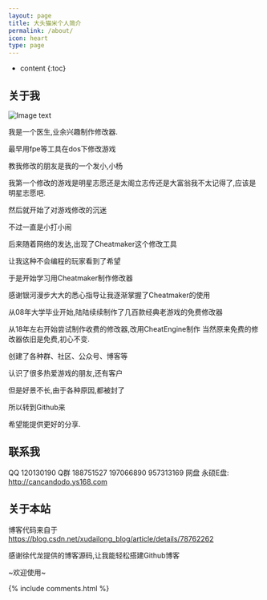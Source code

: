```yaml
---
layout: page
title: 大头猫米个人简介
permalink: /about/
icon: heart
type: page
---
```


* content
{:toc}

## 关于我
![Image text](https://datoumaomi.github.io/pic/logo/%E8%82%A5%E7%8C%AB2.jpg)

我是一个医生,业余兴趣制作修改器.

最早用fpe等工具在dos下修改游戏

教我修改的朋友是我的一个发小,小杨

我第一个修改的游戏是明星志愿还是太阁立志传还是大富翁我不太记得了,应该是明星志愿吧.

然后就开始了对游戏修改的沉迷

不过一直是小打小闹

后来随着网络的发达,出现了Cheatmaker这个修改工具

让我这种不会编程的玩家看到了希望

于是开始学习用Cheatmaker制作修改器

感谢银河漫步大大的悉心指导让我逐渐掌握了Cheatmaker的使用

从08年大学毕业开始,陆陆续续制作了几百款经典老游戏的免费修改器

从18年左右开始尝试制作收费的修改器,改用CheatEngine制作
当然原来免费的修改器依旧是免费,初心不变.

创建了各种群、社区、公众号、博客等

认识了很多热爱游戏的朋友,还有客户

但是好景不长,由于各种原因,都被封了

所以转到Github来

希望能提供更好的分享.

## 联系我

QQ 120130190
Q群 188751527 197066890 957313169
网盘 永硕E盘:
http://cancandodo.ys168.com

## 关于本站

博客代码来自于
https://blog.csdn.net/xudailong_blog/article/details/78762262

感谢徐代龙提供的博客源码,让我能轻松搭建Github博客

~欢迎使用~


{% include comments.html %}
